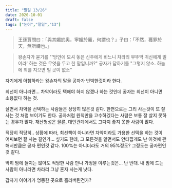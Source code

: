 ```yaml
---
title: "팔일 13/26"
date: 2020-10-01
draft: false
tags: ["논어","팔일","13"]
---
```


> 王孫賈問曰：「與其媚於奧，寧媚於竈，何謂也？」子曰：「不然，獲罪於天，無所禱也。」

> 왕손자가 묻기를 "'방안에 모셔 놓은 신주에게 비느니
> 차라리 부뚜막 귀신에게 빌어라' 하는 것은 무엇을 두고 한 말입니까?"
> 공자가 답하기를 "그렇지 않소. 하늘에 죄를 지으면 빌 곳이 없소"

자기에게 아첨하라는 왕손자의 말을 공자가 반박한것이라 한다.

최선이 아니라면... 차악이라도 택해야 하지 않겠나 하는 것인데
공자는 최선이 아니면 소용없다 하는 것.

살면서 차악을 선택하는 사람들은 상당히 많은것 같다.
한편으로는 그리 사는것이 또 잘 사는 것 처럼 보이기도 한다.
공자처럼 원칙만을 고수하겠다는 사람은 보통 잘 살지 못하는 경우가 많다.
재산형성은 물론, 대인관계에서도 그다지 좋지 못한 사람이 많다.

적당히 적당히.. 상황에 따라, 최선책이 아니라면 차악이라도 가용한
선택을 하는 것이 어찌보면 잘 사는 길인가... 싶기도 한데,
그 모든것을 알면서도 안타깝게도 난 이것에 관해서만큼은 공자 편인것 같다.
100%는 아니더라도 거의 95%정도? 그정도는 공자편인것 같다.

딱히 맘에 들지는 않아도 적당한 사람 만나 가정을 이루는것은... 난 반대.
내 맘에 드는 사람이 아니라면 차라리 그냥 혼자 사는게 낫다.

갑자기 이야기가 엉뚱한 곳으로 흘러버린건가?
